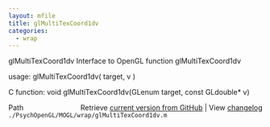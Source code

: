 ```yaml
---
layout: mfile
title: glMultiTexCoord1dv
categories:
  - wrap
---
```


glMultiTexCoord1dv  Interface to OpenGL function glMultiTexCoord1dv

usage:  glMultiTexCoord1dv\( target, v \)

C function:  void glMultiTexCoord1dv\(GLenum target, const GLdouble\* v\)


<div class="code_header" style="text-align:right;">
  <span style="float:left;">Path&nbsp;&nbsp;</span> <span class="counter">Retrieve <a href=
  "https://raw.github.com/Psychtoolbox-3/Psychtoolbox-3/beta/./PsychOpenGL/MOGL/wrap/glMultiTexCoord1dv.m">current version from GitHub</a> | View <a href=
  "https://github.com/Psychtoolbox-3/Psychtoolbox-3/commits/beta/./PsychOpenGL/MOGL/wrap/glMultiTexCoord1dv.m">changelog</a></span>
</div>
<div class="code">
  <code>./PsychOpenGL/MOGL/wrap/glMultiTexCoord1dv.m</code>
</div>
